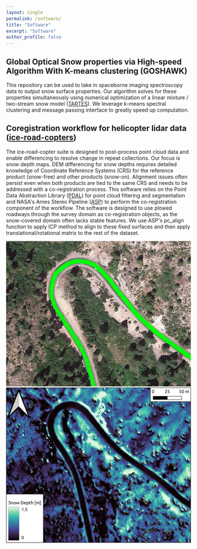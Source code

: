 ```yaml
---
layout: single
permalink: /software/
title: "Software"
excerpt: "Software"
author_profile: false
---
```


## Global Optical Snow properties via High-speed Algorithm With K-means clustering (GOSHAWK)
This repository can be used to take in spaceborne imaging spectroscopy data to output snow surface properties. Our algorithm solves for these properties simultaneously using numerical optimization of a linear mixture / two-stream snow model ([TARTES](https://github.com/ghislainp/tartes)). We leverage k-means spectral clustering and message passing interface to greatly speed up computation.



## Coregistration workflow for helicopter lidar data ([ice-road-copters](https://github.com/SnowEx/ice-road-copters))

The ice-road-copter suite is designed to post-process point cloud data and enable differencing to resolve change in repeat collections. Our focus is snow depth maps. DEM differencing for snow depths requires detailed knowledge of Coordinate Reference Systems (CRS) for the reference product (snow-free) and other products (snow-on). Alignment issues often persist even when both products are tied to the same CRS and needs to be addressed with a co-registration process. This software relies on the Point Data Abstraction Library ([PDAL](www.pdal.io)) for point cloud filtering and segmentation and  NASA's Ames Stereo Pipeline  ([ASP](https://github.com/NeoGeographyToolkit/StereoPipeline)) to perform the co-registration component of the workflow. The software is designed to use plowed roadways through the survey domain as co-registration objects, as the snow-covered domain often lacks stable features. We use ASP's pc_align function to apply ICP method to align to these fixed surfaces and then apply translational/rotational matrix to the rest of the dataset.

![roads](https://raw.githubusercontent.com/SnowEx/ice-road-copters/main/docs/roads.png)
![snow](https://raw.githubusercontent.com/SnowEx/ice-road-copters/main/docs/snow.jpeg)




